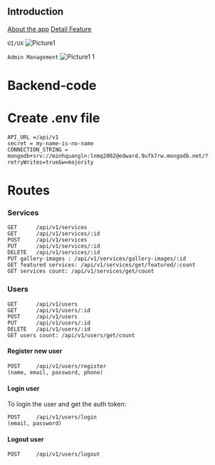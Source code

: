 ## Introduction

[About the app](https://docs.google.com/presentation/d/1vDmj-XonC4_nYA6ds9e_AqG9BoQ3rEZd/edit?usp=sharing&ouid=100802006352180414710&rtpof=true&sd=true)
[Detail Feature](https://docs.google.com/presentation/d/1vDmj-XonC4_nYA6ds9e_AqG9BoQ3rEZd/edit?usp=sharing&ouid=100802006352180414710&rtpof=true&sd=true)

`UI/UX`
![Picture1](https://github.com/QuangEdward/lamsachhoanhaocompany_backend/assets/118035047/295869c2-af86-4811-91ca-95a66b1c6fcf)

`Admin Management`
![Picture1 1](https://github.com/QuangEdward/lamsachhoanhaocompany_backend/assets/118035047/88aee914-b0db-4f52-8d59-947e907c6cdd)


# Backend-code

# Create .env file
```
API_URL =/api/v1
secret = my-name-is-no-name
CONNECTION_STRING = mongodb+srv://minhquangln:lnmq2002@edward.9ufk7rw.mongodb.net/?retryWrites=true&w=majority
```

# Routes

### Services

```
GET      /api/v1/services
GET      /api/v1/services/:id
POST     /api/v1/services
PUT      /api/v1/services/:id
DELETE   /api/v1/services/:id
PUT gallery-images : /api/v1/services/gallery-images/:id
GET featured services: /api/v1/services/get/featured/:count
GET services count: /api/v1/services/get/count
```

### Users

```
GET      /api/v1/users
GET      /api/v1/users/:id
POST     /api/v1/users
PUT      /api/v1/users/:id
DELETE   /api/v1/users/:id
GET users count: /api/v1/users/get/count
```

#### Register new user

```
POST     /api/v1/users/register
(name, email, password, phone)
```

#### Login user

To login the user and get the auth token:

```
POST     /api/v1/users/login
(email, password)
```
#### Logout user

```
POST     /api/v1/users/logout

```

